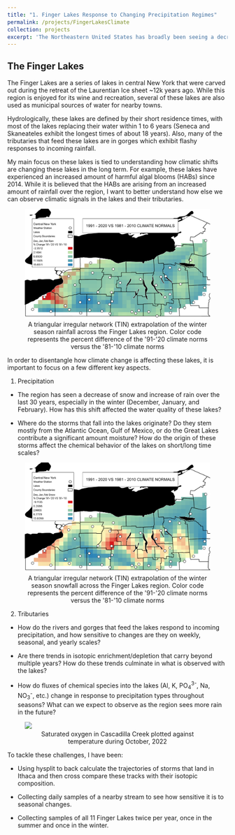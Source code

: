 ```yaml
---
title: "1. Finger Lakes Response to Changing Precipitation Regimes"
permalink: /projects/FingerLakesClimate
collection: projects
excerpt: 'The Northeastern United States has broadly been seeing a decrease in snowfall, with an increase in rainfall since about the 1980s. The Finger Lakes, which hold water for relatively short time periods, are uniquely positioned to show how this change in preciptiation regimes affect not just water quality, but also how sensitive Central New York is to a ever evolving hydraulic regime. My work here focuses on how we can detect these changes using chemical and physical analyses.'
---
```


## The Finger Lakes 

The Finger Lakes are a series of lakes in central New York that were carved out during the retreat of the Laurentian Ice sheet ~12k years ago. While this region is enjoyed for its wine and recreation, several of these lakes are also used as municipal sources of water for nearby towns. 

Hydrologically, these lakes are defined by their short residence times, with most of the lakes replacing their water within 1 to 6 years (Seneca and Skaneateles exhibit the longest times of about 18 years). Also, many of the tributaries that feed these lakes are in gorges which exhibit flashy responses to incoming rainfall. 

My main focus on these lakes is tied to understanding how climatic shifts are changing these lakes in the long term. For example, these lakes have experienced an increased amount of harmful algal blooms (HABs) since 2014. While it is believed that the HABs are arising from an increased amount of rainfall over the region, I want to better understand how else we can observe climatic signals in the lakes and their tributaries. 

<figure>
<img src='/images/DJF_Rain_Per.pdf'>
<figcaption align = "middle">A triangular irregular network (TIN) extrapolation of the winter season rainfall across the Finger Lakes region. Color code represents the percent difference of the '91-'20 climate norms versus the '81-'10 climate norms
</figcaption>
</figure>

In order to disentangle how climate change is affecting these lakes, it is important to focus on a few different key aspects.

1) Precipitation
  * The region has seen a decrease of snow and increase of rain over the last 30 years, especially in the winter (December, January, and February). How has this shift affected the water quality of these lakes?
  
  * Where do the storms that fall into the lakes originate? Do they stem mostly from the Atlantic Ocean, Gulf of Mexico, or do the Great Lakes contribute a significant amount moisture? How do the origin of these storms affect the chemical behavior of the lakes on short/long time scales?

<figure>
<img src='/images/DJF_SNOW_per.pdf'>
<figcaption align = "middle">A triangular irregular network (TIN) extrapolation of the winter season snowfall across the Finger Lakes region. Color code represents the percent difference of the '91-'20 climate norms versus the '81-'10 climate norms
</figcaption>
</figure>

2) Tributaries
  * How do the rivers and gorges that feed the lakes respond to incoming precipitation, and how sensitive to changes are they on weekly, seasonal, and yearly scales?
  
  * Are there trends in isotopic enrichment/depletion that carry beyond multiple years? How do these trends culminate in what is observed with the lakes?
  
  * How do fluxes of chemical species into the lakes (Al, K, PO<sub>4</sub><sup>3-</sup>, Na, NO<sub>3</sub><sup>-</sup>, etc.) change in response to precipitation types throughout seasons? What can we expect to observe as the region sees more rain in the future?

<figure>
<img src='/images/O2.mov'>
<figcaption align = "middle">Saturated oxygen in Cascadilla Creek plotted against temperature during October, 2022
</figcaption>
</figure>


To tackle these challenges, I have been:
  * Using hysplit to back calculate the trajectories of storms that land in Ithaca and then cross compare these tracks with their isotopic composition. 
  
  * Collecting daily samples of a nearby stream to see how sensitive it is to seasonal changes.
  
  * Collecting samples of all 11 Finger Lakes twice per year, once in the summer and once in the winter. 

